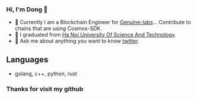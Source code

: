 ### Hi, I'm Dong 👋


- 🔭 Currently I am a Blockchain Engineer for [Genuine-labs](https://github.com/Genuine-labs)... Contribute to chains that are using Cosmos-SDK.
- 🌱 I graduated from [Ha Noi University Of Science And Technology](https://vi.wikipedia.org/wiki/%C4%90%E1%BA%A1i_h%E1%BB%8Dc_B%C3%A1ch_khoa_H%C3%A0_N%E1%BB%99i).
- 💬 Ask me about anything you want to know [twitter](https://twitter.com/dongtqhn80).


## Languages

- golang, c++, python, rust


### Thanks for visit my github
